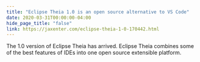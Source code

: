 ```yaml
---
title: "Eclipse Theia 1.0 is an open source alternative to VS Code"
date: 2020-03-31T00:00:00-04:00
hide_page_title: "false"
link: https://jaxenter.com/eclipse-theia-1-0-170442.html
---
```

The 1.0 version of Eclipse Theia has arrived. Eclipse Theia combines some of the best features of IDEs into one open source extensible platform.